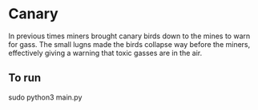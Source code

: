 # Canary
In previous times miners brought canary birds down to the mines to warn for gass.
The small lugns made the birds collapse way before the miners, effectively giving
a warning that toxic gasses are in the air.

## To run
sudo python3 main.py
